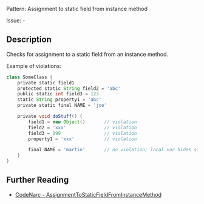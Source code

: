 Pattern: Assignment to static field from instance method

Issue: -

## Description

Checks for assignment to a static field from an instance method.

Example of violations:

``` groovy
class SomeClass {
    private static field1
    protected static String field2 = 'abc'
    public static int field3 = 123
    static String property1 = 'abc'
    private static final NAME = 'joe'

    private void doStuff() {
        field1 = new Object()       // violation
        field2 = 'xxx'              // violation
        field3 = 999                // violation
        property1 = 'xxx'           // violation

        final NAME = 'martin'       // no violation; local var hides static field
    }
}
```

## Further Reading

* [CodeNarc - AssignmentToStaticFieldFromInstanceMethod](https://codenarc.github.io/CodeNarc/codenarc-rules-design.html#assignmenttostaticfieldfrominstancemethod-rule)